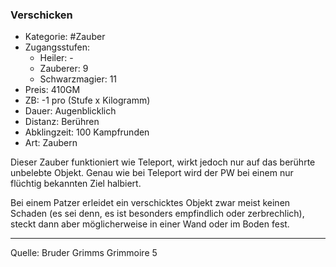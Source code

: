### Verschicken

- Kategorie: #Zauber
- Zugangsstufen:
  - Heiler: -
  - Zauberer: 9
  - Schwarzmagier: 11
- Preis: 410GM
- ZB: -1 pro (Stufe x Kilogramm)
- Dauer: Augenblicklich
- Distanz: Berühren
- Abklingzeit: 100 Kampfrunden
- Art: Zaubern

Dieser Zauber funktioniert wie Teleport, wirkt jedoch nur auf das berührte unbelebte Objekt. Genau wie bei Teleport wird der PW bei einem nur flüchtig bekannten Ziel halbiert.

Bei einem Patzer erleidet ein verschicktes Objekt zwar meist keinen Schaden (es sei denn, es ist besonders empfindlich oder zerbrechlich), steckt dann aber möglicherweise in einer Wand oder im Boden fest.

---

Quelle: Bruder Grimms Grimmoire 5
